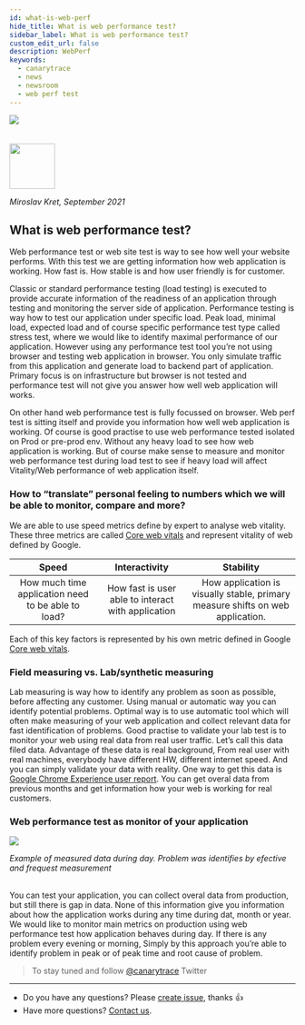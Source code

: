 ```yaml
---
id: what-is-web-perf
hide_title: What is web performance test?
sidebar_label: What is web performance test?
custom_edit_url: false
description: WebPerf
keywords:
  - canarytrace
  - news
  - newsroom
  - web perf test
---
```


<img src="/img/banner_performance_test_02.png" />
<br/><br/><br/>

<img src="/img/miroslavKret_circle.png" width="80" />

*Miroslav Kret, September 2021*

## What is web performance test?

Web performance test or web site test is way to see how well your website performs. With this test we are getting information how web application is working. How fast is. How stable is and how user friendly is for customer.<br/>

Classic or standard performance testing (load testing) is executed to provide accurate information of the readiness of an application through testing and monitoring the server side of application. Performance testing is way how to test our application under specific load. Peak load, minimal load, expected load and of course specific performance test type called stress test, where we would like to identify maximal performance of our application. However using any performance test tool you’re not using browser and testing web application in browser. You only simulate traffic from this application and generate load to backend part of application. Primary focus is on infrastructure but browser is not tested and performance test will not give you answer how well web application will works.<br/> 

On other hand web performance test is fully focussed on browser. Web perf test is sitting itself and provide you information how well web application is working. Of course is good practise to use web performance tested isolated on Prod or pre-prod env. Without any heavy load to see how web application is working. But of course make sense to measure and monitor web performance test during load test to see if heavy load will affect Vitality/Web performance of web application itself.

### How to “translate” personal feeling to numbers which we will be able to monitor, compare and more?

We are able to use speed metrics define by expert to analyse web vitality. These three metrics are called [Core web vitals](https://web.dev/vitals/) and represent vitality of web defined by Google.

| Speed          | Interactivity | Stability |
| :-------------: |:-------------:| :-----:|
| How much time application need to be able to load?    | How fast is user able to interact with application| How application is visually stable, primary measure shifts on web application. |

Each of this key factors is represented by his own metric defined in Google [Core web vitals](https://web.dev/vitals/).

### Field measuring vs. Lab/synthetic measuring

Lab measuring is way how to identify any problem as soon as possible, before affecting any customer. Using manual or automatic way you can identify potential problems. Optimal way is to use automatic tool which will often make measuring of your web application and collect relevant data for fast identification of problems. Good practise to validate your lab test is to monitor your web using real data from real user traffic. Let’s call this data filed data. Advantage of these data is real background, From real user with real machines, everybody have different HW, different internet speed. And you can simply validate your data with reality. One way to get this data is [Google Chrome Experience user report](https://developers.google.com/web/tools/chrome-user-experience-report). You can get overal data from previous months and get information how your web is working for real customers.

### Web performance test as monitor of your application

<img src="/img/performance_test_image_article.jpeg" />

*Example of measured data during day. Problem was identifies by efective and frequest measurement*

<br/>
You can test your application, you can collect overal data from production, but still there is gap in data. None of this information give you information about how the application works during any time during dat, month or year. We would like to monitor main metrics on production using web performance test how application behaves during day. If there is any problem every evening or morning, Simply by this approach you’re able to identify problem in peak or of peak time and root cause of problem. 

> To stay tuned and follow [@canarytrace](https://twitter.com/canarytrace) Twitter

---

- Do you have any questions? Please [create issue](https://github.com/canarytrace/documentation/issues/new/choose), thanks 👍
- Have more questions? [Contact us](/docs/support/contactus).
